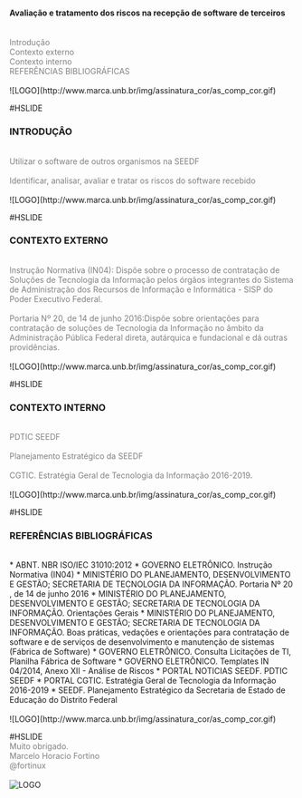<!-- .slide: data-autoslide="10000" -->

#### Avaliação e tratamento dos riscos na recepção de software de terceiros
<br>
<span style="color:gray">Introdução</span>
<br>
<span style="color:gray">Contexto externo</span>
<br>
<span style="color:gray">Contexto interno</span>
<br>
<span style="color:gray">REFERÊNCIAS BIBLIOGRÁFICAS</span>
<br>
<br>
![LOGO](http://www.marca.unb.br/img/assinatura_cor/as_comp_cor.gif)

#HSLIDE

### INTRODUÇÂO
<br>
<span style="color:gray">Utilizar o software de outros organismos na SEEDF</span>
<br>
<br>
<span style="color:gray">Identificar, analisar, avaliar e tratar os riscos do software recebido</span>
<br>
<br>
![LOGO](http://www.marca.unb.br/img/assinatura_cor/as_comp_cor.gif)

#HSLIDE
### CONTEXTO EXTERNO
<br>
<span style="color:gray">Instrução Normativa (IN04): Dispõe sobre o processo de contratação de Soluções de Tecnologia da Informação pelos órgãos integrantes do Sistema de Administração dos Recursos de Informação e Informática - SISP do Poder Executivo Federal. </span>
<br>
<br>
<span style="color:gray">Portaria Nº 20, de 14 de junho 2016:Dispõe sobre orientações para contratação de soluções de Tecnologia da Informação no âmbito da Administração Pública Federal direta, autárquica e fundacional e dá outras providências.</span>
<br>
<br>
![LOGO](http://www.marca.unb.br/img/assinatura_cor/as_comp_cor.gif)

#HSLIDE
### CONTEXTO INTERNO
<br>
<span style="color:gray">PDTIC SEEDF</span>
<br>
<br>
<span style="color:gray">Planejamento Estratégico da SEEDF</span>
<br>
<br>
<span style="color:gray">CGTIC. Estratégia Geral de Tecnologia da Informação 2016-2019.</span>
<br>
<br>
![LOGO](http://www.marca.unb.br/img/assinatura_cor/as_comp_cor.gif)

#HSLIDE
### REFERÊNCIAS BIBLIOGRÁFICAS
<br>
* ABNT. NBR ISO/IEC 31010:2012
* GOVERNO ELETRÔNICO. Instrução Normativa (IN04)
* MINISTÉRIO DO PLANEJAMENTO, DESENVOLVIMENTO E GESTÃO; SECRETARIA DE TECNOLOGIA DA INFORMAÇÃO. Portaria Nº 20 , de 14 de junho 2016
* MINISTÉRIO DO PLANEJAMENTO, DESENVOLVIMENTO E GESTÃO; SECRETARIA DE TECNOLOGIA DA INFORMAÇÃO. Orientações Gerais
* MINISTÉRIO DO PLANEJAMENTO, DESENVOLVIMENTO E GESTÃO; SECRETARIA DE TECNOLOGIA DA INFORMAÇÃO. Boas práticas, vedações e orientações para contratação de software e de serviços de desenvolvimento e manutenção de sistemas (Fábrica de Software)
* GOVERNO ELETRÔNICO.  Consulta Licitações de TI, Planilha Fábrica de Software
* GOVERNO ELETRÔNICO. Templates IN 04/2014, Anexo XII - Análise de Riscos
* PORTAL NOTICIAS SEEDF. PDTIC SEEDF
* PORTAL CGTIC. Estratégia Geral de Tecnologia da Informação 2016-2019
* SEEDF. Planejamento Estratégico da Secretaria de Estado de Educação do Distrito Federal
<br>
<br>
![LOGO](http://www.marca.unb.br/img/assinatura_cor/as_comp_cor.gif)

#HSLIDE
<br>
<span style="color:gray">Muito obrigado.</span>
<br>
<span style="color:gray">Marcelo Horacio Fortino</span>
<br>
<span style="color:gray">@fortinux</span>
<br>
<br>
![LOGO](http://www.marca.unb.br/img/assinatura_cor/as_comp_cor.gif)
